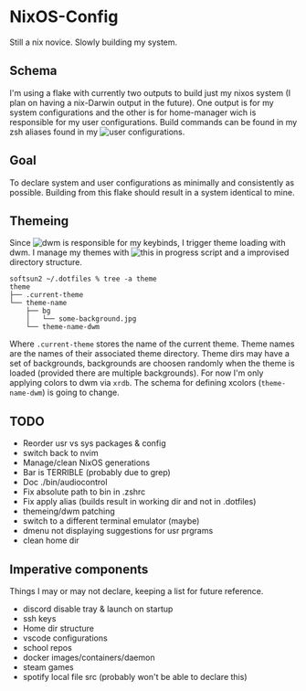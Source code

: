 # NixOS-Config

Still a nix novice. Slowly building my system.


## Schema

I'm using a flake with currently two outputs to build just my nixos system (I plan on having a nix-Darwin output in the future). One output is for my system configurations and the other is for home-manager wich is responsible for my user configurations. Build commands can be found in my zsh aliases found in my ![user configurations](home.nix).


## Goal

To declare system and user configurations as minimally and consistently as possible. Building from this flake should result in a system identical to mine.

## Themeing

Since ![dwm](https://github.com/Softsun2/dwm) is responsible for my keybinds, I trigger theme loading with dwm. I manage my themes with ![this in progress script](https://github.com/Softsun2/dotfiles-NixOS/blob/main/bin/themecontrol) and a improvised directory structure.
```
softsun2 ~/.dotfiles % tree -a theme
theme
├── .current-theme
└── theme-name
    ├── bg
    │   └── some-background.jpg
    └── theme-name-dwm
```
Where `.current-theme` stores the name of the current theme. Theme names are the names of their associated theme directory. Theme dirs may have a set of backgrounds, backgrounds are choosen randomly when the theme is loaded (provided there are multiple backgrounds). For now I'm only applying colors to dwm via `xrdb`. The schema for defining xcolors (`theme-name-dwm`) is going to change.


## TODO

* Reorder usr vs sys packages & config
* switch back to nvim
* Manage/clean NixOS generations 
* Bar is TERRIBLE (probably due to grep)
* Doc ./bin/audiocontrol
* Fix absolute path to bin in .zshrc
* Fix apply alias (builds result in working dir and not in .dotfiles)
* themeing/dwm patching
* switch to a different terminal emulator (maybe)
* dmenu not displaying suggestions for usr prgrams
* clean home dir

## Imperative components

Things I may or may not declare, keeping a list for future reference.

* discord disable tray & launch on startup
* ssh keys
* Home dir structure
* vscode configurations
* school repos
* docker images/containers/daemon
* steam games
* spotify local file src (probably won't be able to declare this)
